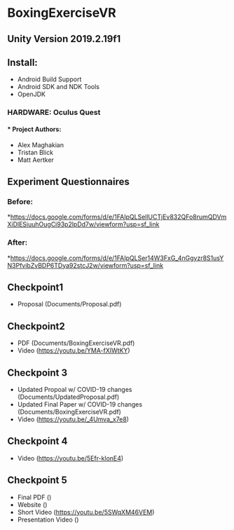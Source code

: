 # BoxingExerciseVR
## **Unity Version 2019.2.19f1**
## Install: 
   * Android Build Support
   * Android SDK and NDK Tools
   * OpenJDK
   
   
### HARDWARE: Oculus Quest
#### * Project Authors:
  * Alex Maghakian
  * Tristan Blick
  * Matt Aertker
  
  
## Experiment Questionnaires 
### Before:
*https://docs.google.com/forms/d/e/1FAIpQLSellUCTjEv832QFo8rumQDVmXiDlESiuuhOugCi93p2lpDd7w/viewform?usp=sf_link

### After:
*https://docs.google.com/forms/d/e/1FAIpQLSer14W3FxG_4nGgyzr8S1usYN3PfvibZvBDP6TDya92stcJ2w/viewform?usp=sf_link


## Checkpoint1
* Proposal (Documents/Proposal.pdf)

## Checkpoint2
* PDF (Documents/BoxingExerciseVR.pdf)
* Video (https://youtu.be/YMA-fXIWtKY)

## Checkpoint 3
* Updated Propoal w/ COVID-19 changes (Documents/UpdatedProposal.pdf)
* Updated Final Paper w/ COVID-19 changes (Documents/BoxingExerciseVR.pdf)
* Video (https://youtu.be/_4Umva_x7e8)

## Checkpoint 4
* Video (https://youtu.be/5Efr-klonE4)

## Checkpoint 5
* Final PDF ()
* Website ()
* Short Video (https://youtu.be/5SWqXM46VEM)
* Presentation Video ()

